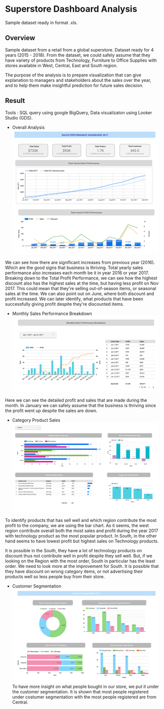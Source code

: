 # Superstore Dashboard Analysis
Sample dataset ready in format .xls.

## Overview
Sample dataset from a retail from a global superstore. Dataset ready for 4 years (2015 - 2018). From the dataset, we could safely assume that they have variety of products from Technology, Furniture to Office Supplies with stores available in West, Central, East and South region. 

The purpose of the analysis is to prepare visualization that can give explanation to managers and stakeholders about the sales over the year, and to help them make insightful prediction for future sales decision. 
## Result
Tools : SQL query using google BigQuery, Data visualizaton using Looker Studio (GDS). 

- Overall Analysis
![image](images/1.jpg)

We can see how there are significant increases from previous year (2016). Which are the good signs that business is thriving. Total yearly sales performance also increases each month be it in year 2016 or year 2017. Breaking down to the Total Profit Performance, we can see how the highest discount also has the highest sales at the time, but having less profit on Nov 2017. This could mean that they're selling out-of-season items, or seasonal sales at the time. We can also point out on June, where both discount and profit increased. We can later identify, what products that have been successfully giving profit despite they're discounted items. 

- Monthly Sales Performance Breakdown
![image](images/2.jpg)

Here we can see the detailed profit and sales that are made during the month. In January we can safely assume that the business is thriving since the profit went up despite the sales are down. 

- Category Product Sales
![image](images/3.jpg)

To identify products that has sell well and which region contribute the most profit to the company, we are using the bar chart. As it seems, the west region contribute overall both the most sales and profit during the year 2017 with technology product as the most popular product. In South, in the other hand seems to have lowest profit but highest sales on Technology products. 

It is possible in the South, they have a lot of technology products on discount thus not contribute well in profit despite they sell well. But, if we looking on the Region with the most order, South in particular has the least order. We need to look more at the improvement for South. It is possible that they have discount on wrong category items, or not advertising their products well so less people buy from their store. 

- Customer Segmentation
![image](images/4.jpg)
To have more insight on what people bought in our store, we put it under the customer segmentation. It is shown that most people registered under costumer segmentation with the most people registered are from Central. 
